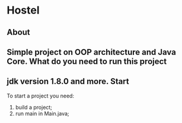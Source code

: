 # Hostel
About
---
Simple project on OOP architecture and Java Core.
What do you need to run this project
---
jdk version 1.8.0 and more.
Start
---
To start a project you need:
1. build a project;
2. run main in Main.java;



